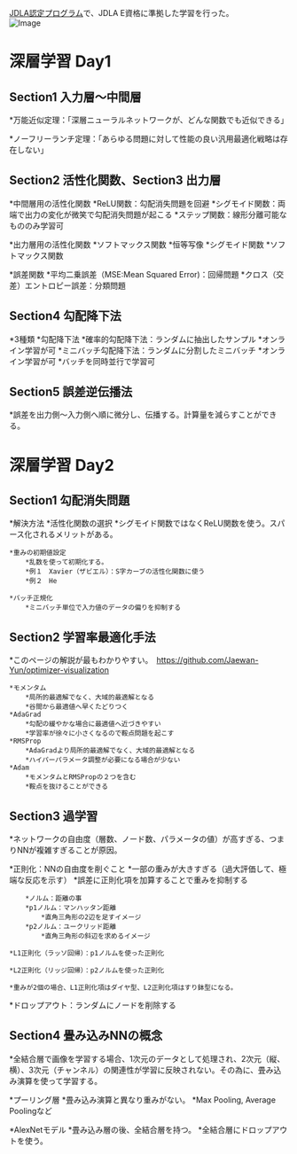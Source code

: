 [JDLA認定プログラム](http://study-ai.com/jdla)で、JDLA E資格に準拠した学習を行った。　　
　　
![Image](http://ai999.careers/bnr_jdla.png)

# 深層学習 Day1

## Section1 入力層～中間層

*万能近似定理：「深層ニューラルネットワークが、どんな関数でも近似できる」

*ノーフリーランチ定理：「あらゆる問題に対して性能の良い汎用最適化戦略は存在しない」

## Section2 活性化関数、Section3 出力層

*中間層用の活性化関数
    *ReLU関数：勾配消失問題を回避
    *シグモイド関数：両端で出力の変化が微笑で勾配消失問題が起こる
    *ステップ関数：線形分離可能なもののみ学習可
    
*出力層用の活性化関数
    *ソフトマックス関数
    *恒等写像
    *シグモイド関数
    *ソフトマックス関数

*誤差関数
    *平均二乗誤差（MSE:Mean Squared Error)：回帰問題
    *クロス（交差）エントロピー誤差：分類問題

## Section4 勾配降下法

*3種類
    *勾配降下法
    *確率的勾配降下法：ランダムに抽出したサンプル
        *オンライン学習が可
    *ミニバッチ勾配降下法：ランダムに分割したミニバッチ
        *オンライン学習が可
        *バッチを同時並行で学習可


## Section5 誤差逆伝播法

*誤差を出力側～入力側へ順に微分し、伝播する。計算量を減らすことができる。


# 深層学習 Day2

## Section1 勾配消失問題

*解決方法
    *活性化関数の選択
        *シグモイド関数ではなくReLU関数を使う。スパース化されるメリットがある。
        
    *重みの初期値設定
        *乱数を使って初期化する。
        *例１　Xavier（ザビエル）：S字カーブの活性化関数に使う
        *例２　He
        
    *バッチ正規化
        *ミニバッチ単位で入力値のデータの偏りを抑制する

## Section2 学習率最適化手法

*このページの解説が最もわかりやすい。　https://github.com/Jaewan-Yun/optimizer-visualization

    *モメンタム
        *局所的最適解でなく、大域的最適解となる
        *谷間から最適値へ早くたどりつく
    *AdaGrad
        *勾配の緩やかな場合に最適値へ近づきやすい
        *学習率が徐々に小さくなるので鞍点問題を起こす
    *RMSProp
        *AdaGradより局所的最適解でなく、大域的最適解となる
        *ハイパーパラメータ調整が必要になる場合が少ない
    *Adam
        *モメンタムとRMSPropの２つを含む
        *鞍点を抜けることができる

## Section3 過学習

*ネットワークの自由度（層数、ノード数、パラメータの値）が高すぎる、つまりNNが複雑すぎることが原因。

*正則化：NNの自由度を削ぐこと
    *一部の重みが大きすぎる（過大評価して、極端な反応を示す）
    *誤差に正則化項を加算することで重みを抑制する
    
        *ノルム：距離の事
        *p1ノルム：マンハッタン距離
            *直角三角形の2辺を足すイメージ
        *p2ノルム：ユークリッド距離
            *直角三角形の斜辺を求めるイメージ
    
    *L1正則化（ラッソ回帰）：p1ノルムを使った正則化
    
    *L2正則化（リッジ回帰）：p2ノルムを使った正則化

    *重みが2個の場合、L1正則化項はダイヤ型、L2正則化項はすり鉢型になる。


*ドロップアウト：ランダムにノードを削除する

## Section4 畳み込みNNの概念

*全結合層で画像を学習する場合、1次元のデータとして処理され、2次元（縦、横）、3次元（チャンネル）の関連性が学習に反映されない。その為に、畳み込み演算を使って学習する。

*プーリング層
    *畳み込み演算と異なり重みがない。
    *Max Pooling, Average Poolingなど
    
*AlexNetモデル
    *畳み込み層の後、全結合層を持つ。
    *全結合層にドロップアウトを使う。




